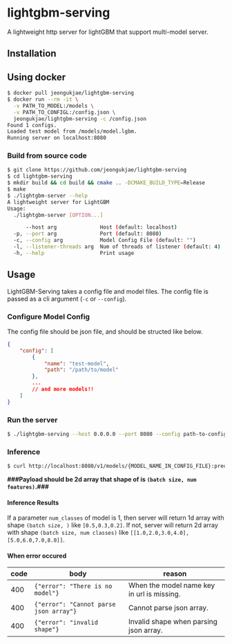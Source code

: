 # lightgbm-serving

A lightweight http server for lightGBM that support multi-model server.

## Installation

## Using docker

```sh
$ docker pull jeongukjae/lightgbm-serving
$ docker run --rm -it \
  -v PATH_TO_MODEL:/models \
  -v PATH_TO_CONFIGL:/config.json \
  jeongukjae/lightgbm-serving -c /config.json
Found 1 configs.
Loaded test model from /models/model.lgbm.
Running server on localhost:8080
```

### Build from source code

```sh
$ git clone https://github.com/jeongukjae/lightgbm-serving
$ cd lightgbm-serving
$ mkdir build && cd build && cmake .. -DCMAKE_BUILD_TYPE=Release
$ make
$ ./lightgbm-server --help
A lightweight server for LightGBM
Usage:
  ./lightgbm-server [OPTION...]

      --host arg              Host (default: localhost)
  -p, --port arg              Port (default: 8080)
  -c, --config arg            Model Config File (default: "")
  -l, --listener-threads arg  Num of threads of listener (default: 4)
  -h, --help                  Print usage
```

## Usage

LightGBM-Serving takes a config file and model files. The config file is passed as a cli argument (`-c` or `--config`).

### Configure Model Config

The config file should be json file, and should be structed like below.

```json
{
    "config": [
        {
            "name": "test-model",
            "path": "/path/to/model"
        },
        ...
        // and more models!!
    ]
}
```

### Run the server

```sh
$ ./lightgbm-serving --host 0.0.0.0 --port 8080 --config path-to-config.json
```

### Inference

```sh
$ curl http://localhost:8080/v1/models/{MODEL_NAME_IN_CONFIG_FILE}:predict -d "[[1,2,3,4,5], [1,2,3,4,5]]"
```

**###Payload should be 2d array that shape of is `(batch size, num features)`.###**

#### Inference Results

If a parameter `num_classes` of model is 1, then server will return 1d array with shape `(batch size, )` like `[0.5,0.3,0.2]`. If not, server will return 2d array with shape `(batch size, num classes)` like `[[1.0,2.0,3.0,4.0],[5.0,6.0,7.0,8.0]]`.

#### When error occured

code|body|reason
-|-|-
400|`{"error": "There is no model"}`|When the model name key in url is missing.
400|`{"error": "Cannot parse json array"}`|Cannot parse json array.
400|`{"error": "invalid shape"}`|Invalid shape when parsing json array.
